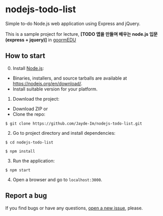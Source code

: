 # nodejs-todo-list
Simple to-do Node.js web application using Express and jQuery.

This is a sample project for lecture, **[TODO 앱을 만들며 배우는 node.js 입문 (express + jquery)]** in [goormEDU](http://edu.goorm.io/index)



## How to start

0. Install [Node.js](https://nodejs.org/en/):

- Binaries, installers, and source tarballs are available at <https://nodejs.org/en/download/>.
- Install suitable version for your platform.

1. Download the project:

- Download ZIP
or
- Clone the repo:
```console
$ git clone https://github.com/Jayde-Im/nodejs-todo-list.git
```

2. Go to project directory and install dependencies:

```console
$ cd nodejs-todo-list
```
```console
$ npm install
```

3. Run the application:

```console
$ npm start
```


4. Open a browser and go to `localhost:3000`.





## Report a bug

If you find bugs or have any questions, [open a new issue](https://github.com/Jayde-Im/nodejs-todo-list/issues), please.
